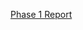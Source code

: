 [Phase 1 Report](https://github.com/csc301-fall2014/Proj-Evening-Team6-repo/blob/master/Phase1/Phase1Report.md)
